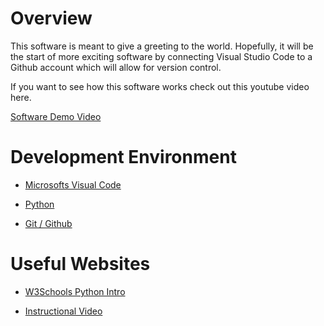 # Overview

This software is meant to give a greeting to the world.
Hopefully, it will be the start of more exciting software by connecting Visual Studio Code to a Github account which will allow for version control.

If you want to see how this software works check out this youtube video here.

[Software Demo Video](http://youtube.link.goes.here)

# Development Environment

- [Microsofts Visual Code](https://code.visualstudio.com)

- [Python](https://www.python.org)

- [Git / Github](https://git-scm.com)

# Useful Websites

* [W3Schools Python Intro](https://www.w3schools.com/python)
- [Instructional Video](https://video.byui.edu/media/t/1_zyyx43ke)
